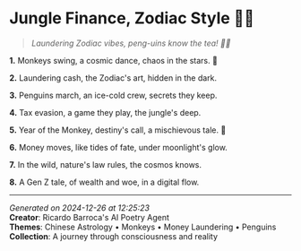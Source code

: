 # Jungle Finance, Zodiac Style 🐧🐒

> *Laundering Zodiac vibes, peng-uins know the tea! 🧧🐒*

**1.** Monkeys swing, a cosmic dance, chaos in the stars. 🌌


**2.** Laundering cash, the Zodiac's art, hidden in the dark.


**3.** Penguins march, an ice-cold crew, secrets they keep.


**4.** Tax evasion, a game they play, the jungle's deep.


**5.** Year of the Monkey, destiny's call, a mischievous tale. 🐒


**6.** Money moves, like tides of fate, under moonlight's glow.


**7.** In the wild, nature's law rules, the cosmos knows.


**8.** A Gen Z tale, of wealth and woe, in a digital flow.



---

*Generated on 2024-12-26 at 12:25:23*  
**Creator**: Ricardo Barroca's AI Poetry Agent  
**Themes**: Chinese Astrology • Monkeys • Money Laundering • Penguins  
**Collection**: A journey through consciousness and reality